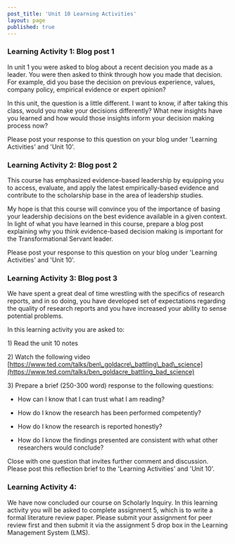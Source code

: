 ```yaml
---
post_title: 'Unit 10 Learning Activities'
layout: page
published: true
---
```


### Learning Activity 1: Blog post 1

In unit 1 you were asked to blog about a recent decision you made as a leader. You were then asked to think through how you made that decision. For example, did you base the decision on previous experience, values, company policy, empirical evidence or expert opinion?

In this unit, the question is a little different. I want to know, if after taking this class, would you make your decisions differently?  What new insights have you learned and how would those insights inform your decision making process now?

Please post your response to this question on your blog under 'Learning Activities' and 'Unit 10'.

### Learning Activity 2: Blog post 2

This course has emphasized evidence-based leadership by equipping you to access, evaluate, and apply the latest empirically-based evidence and contribute to the scholarship base in the area of leadership studies.

My hope is that this course will convince you of the importance of basing your leadership decisions on the best evidence available in a given context. In light of what you have learned in this course, prepare a blog post explaining why you think evidence-based decision making is important for the Transformational Servant leader.

Please post your response to this question on your blog under 'Learning Activities' and 'Unit 10'.

### Learning Activity 3: Blog post 3

We have spent a great deal of time wrestling with the specifics of research reports, and in so doing, you have developed set of expectations regarding the quality of research reports and you have increased your ability to sense potential problems.

In this learning activity you are asked to: 

1\) Read the unit 10 notes

2\) Watch the following video [https://www.ted.com/talks/ben\_goldacre\_battling\_bad\_science](https://www.ted.com/talks/ben_goldacre_battling_bad_science) 

3\) Prepare a brief \(250-300 word\) response to the following questions:

* How can I know that I can trust what I am reading?

* How do I know the research has been performed competently?

* How do I know the research is reported honestly?

* How do I know the findings presented are consistent with what other researchers would conclude?

Close with one question that invites further comment and discussion. Please post this reflection brief to the 'Learning Activities' and 'Unit 10'.

### Learning Activity 4:

We have now concluded our course on Scholarly Inquiry.  In this learning activity you will be asked to complete assignment 5, which is to write a formal literature review paper. Please submit your assignment for peer review first and then submit it via the assignment 5 drop box in the Learning Management System \(LMS\).

